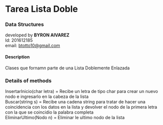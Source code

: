 # Tarea Lista Doble
### Data Structures

developed by **BYRON AlVAREZ**<br>
Id: 201612185<br>
email: btotto10@gmail.com<br>
#### Description
Clases que fornamn parte de una Lista Doblemente Enlazada

### Details of methods
InsertarInicio(char letra) = Recibe un letra de tipo char para crear un nuevo nodo e ingresarlo en la cabeza de la lista<br>
Buscar(string s) = Recibe una cadena string para tratar de hacer una coincidencia con los datos en la lista y devolver el nodo de la primera letra con la que se coincidio la palabra completa<br>
EliminarUltimo(Nodo n) = Eliminar le ultimo nodo de la lista<br>


